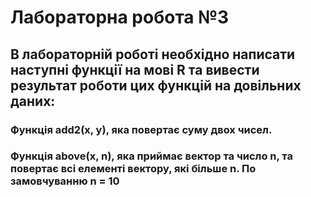 # Лабораторна робота №3
## В лабораторній роботі необхідно написати наступні функції на мові R та вивести результат роботи цих функцій на довільних даних:
### Функція add2(x, y), яка повертає суму двох чисел.
### Функція above(x, n), яка приймає вектор та число n, та повертає всі елементі вектору, які більше n. По замовчуванню n = 10
